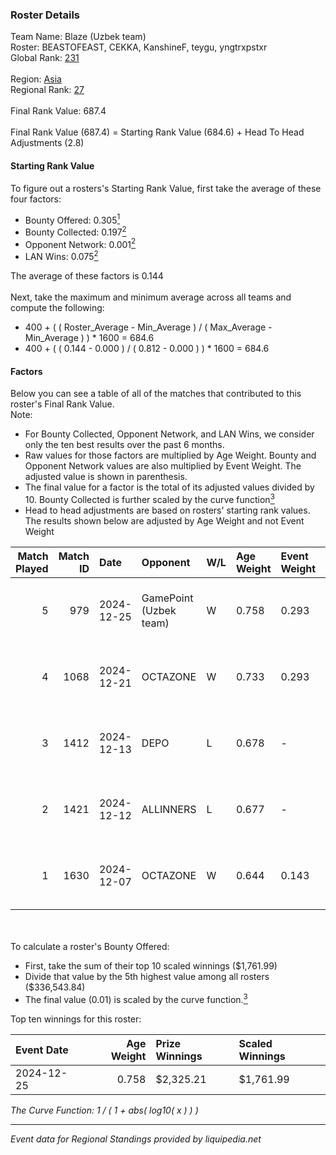 ### Roster Details<br />
Team Name: Blaze (Uzbek team)<br />
Roster: BEASTOFEAST, CEKKA, KanshineF, teygu, yngtrxpstxr<br />
Global Rank: [231](../../standings_global_2025_03_01.md)<br />
<br />
Region: [Asia]( ../../standings_asia_2025_03_01.md)<br />
Regional Rank: [27]( ../../standings_asia_2025_03_01.md)<br />
<br />
Final Rank Value:  687.4<br />
<br />
Final Rank Value (687.4) = Starting Rank Value (684.6) + Head To Head Adjustments (2.8)<br />

#### Starting Rank Value<br />
To figure out a rosters's Starting Rank Value, first take the average of these four factors:<br />
- Bounty Offered: 0.305[<sup>1</sup>](#table2)
- Bounty Collected: 0.197[<sup>2</sup>](#table1)
- Opponent Network: 0.001[<sup>2</sup>](#table1)
- LAN Wins: 0.075[<sup>2</sup>](#table1)

The average of these factors is 0.144<br />
<br />
Next, take the maximum and minimum average across all teams and compute the following:<br />
- 400 + ( ( Roster_Average - Min_Average ) / ( Max_Average - Min_Average ) ) * 1600 = 684.6
- 400 + ( ( 0.144 - 0.000 ) / ( 0.812 - 0.000 ) ) * 1600 = 684.6


#### Factors<br />
Below you can see a table of all of the matches that contributed to this roster's Final Rank Value.<br />
Note:<br />

- For Bounty Collected, Opponent Network, and LAN Wins, we consider only the ten best results over the past 6 months.
- Raw values for those factors are multiplied by Age Weight. Bounty and Opponent Network values are also multiplied by Event Weight. The adjusted value is shown in parenthesis.
- The final value for a factor is the total of its adjusted values divided by 10. Bounty Collected is further scaled by the curve function[<sup>3</sup>](#curveFunction)
- Head to head adjustments are based on rosters' starting rank values. The results shown below are adjusted by Age Weight and not Event Weight
<span id="table1"></span><br />


| Match Played | Match ID | Date       | Opponent               | W/L | Age Weight | Event Weight | Bounty Collected | Opponent Network | LAN Wins  | H2H Adj. | Roster                                            |
| -: | -: | :- | :- | :- | :- | :- | :- | :- | :- | -: | :- |
|            5 |      979 | 2024-12-25 | GamePoint (Uzbek team) | W   | 0.758      | 0.293        | 0.003 (0.001)    | 0.038 (0.008)    | 0 (0.000) |     7.45 | BEASTOFEAST, CEKKA, KanshineF, teygu, yngtrxpstxr |
|            4 |     1068 | 2024-12-21 | OCTAZONE               | W   | 0.733      | 0.293        | 0.001 (0.000)    | 0.000 (0.000)    | 0 (0.000) |     6.43 | BEASTOFEAST, CEKKA, KanshineF, teygu, yngtrxpstxr |
|            3 |     1412 | 2024-12-13 | DEPO                   | L   | 0.678      | -            | -                | -                | -         |    -7.56 | BEASTOFEAST, CEKKA, KanshineF, teygu, yngtrxpstxr |
|            2 |     1421 | 2024-12-12 | ALLINNERS              | L   | 0.677      | -            | -                | -                | -         |    -9.21 | BEASTOFEAST, CEKKA, KanshineF, teygu, yngtrxpstxr |
|            1 |     1630 | 2024-12-07 | OCTAZONE               | W   | 0.644      | 0.143        | 0.001 (0.000)    | 0.000 (0.000)    | 1 (0.644) |     5.72 | BEASTOFEAST, CEKKA, KanshineF, teygu, yngtrxpstxr |

<br />
<span id="table2"></span><br />
To calculate a roster's Bounty Offered:<br />

- First, take the sum of their top 10 scaled winnings ($1,761.99)
- Divide that value by the 5th highest value among all rosters ($336,543.84)
- The final value (0.01) is scaled by the curve function.[<sup>3</sup>](#curveFunction)

Top ten winnings for this roster:<br />

| Event Date | Age Weight | Prize Winnings | Scaled Winnings |
| :- | -: | :- | :- |
| 2024-12-25 |      0.758 | $2,325.21      | $1,761.99       |


<span id="curveFunction"></span>_The Curve Function: 1 / ( 1 + abs( log10( x ) ) )_<br />

---
_Event data for Regional Standings provided by liquipedia.net_<br />
